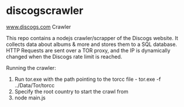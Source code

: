 # discogscrawler
www.discogs.com Crawler

This repo contains a nodejs crawler/scrapper of the Discogs website.
It collects data about albums & more and stores them to a SQL database.
HTTP Requests are sent over a TOR proxy, and the IP is dynamically changed when the Discogs rate limit is reached.

Running the crawler: 
1. Run tor.exe with the path pointing to the torcc file - tor.exe -f ../Data/Tor/torcc
2. Specify the root country to start the crawl from
3. node main.js